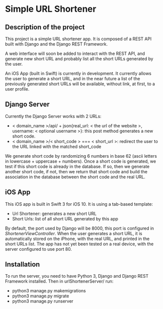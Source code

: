 # Simple URL Shortener

## Description of the project
This project is a simple URL shortener app. It is composed of a REST API built with Django and the Django REST Framework.

A web interface will soon be added to interact with the REST API, and generate new short URL and probably list all the short URLs generated by the user.

An iOS App (built in Swift) is currently in development. It currently allows the user to generate a short URL, and in the near future a list of the previously generated short URLs will be available, without link, at first, to a user profile.

## Django Server
Currently the Django Server works with 2 URLs:
- < domain_name >/api/ + json{real_url: < the url of the website >, username: < optional username >}: this post method generates a new short code.
- < domain_name >/< short_code > === < short_url >: redirect the user to the URL linked with the matched short_code

We generate short code by randomizing 6 numbers in base 62 (ascii letters in lowercase + uppercase + numbers). Once a short code is generated, we test if this short code is already in the database. If so, then we generate another short code, if not, then we return that short code and build the association in the database between the short code and the real URL.

## iOS App
This iOS app is built in Swift 3 for iOS 10. 
It is using a tab-based template:
- Url Shortener: generates a new short URL
- Short Urls: list of all short URL generated by this app

By default, the port used by Django will be 8000, this port is configured in *ShortenerViewController*. When the user generates a short URL, it is automatically stored on the iPhone, with the real URL, and printed in the short URLs list.
The app has not yet been tested on a real device, with the server configured to use port 80.

## Installation
To run the server, you need to have Python 3, Django and Django REST Framework installed.
Then in urlShortenerServer/ run:
- python3 manage.py makemigrations
- python3 manage.py migrate
- python3 manage.py runserver


